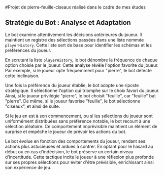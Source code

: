 #Projet de pierre-feuille-ciseaux réalisé dans le cadre de mes études

## Stratégie du Bot : Analyse et Adaptation

Le bot examine attentivement les décisions antérieures du joueur. Il maintient un registre des sélections passées dans une liste nommée `playerHistory`. Cette liste sert de base pour identifier les schémas et les préférences du joueur.

En scrutant la liste `playerHistory`, le bot dénombre la fréquence de chaque option choisie par le joueur. Cette analyse révèle l'option favorite du joueur. Par exemple, si le joueur opte fréquemment pour "pierre", le bot détecte cette inclinaison.

Une fois la préférence du joueur établie, le bot adopte une riposte stratégique. Il sélectionne l'option qui triomphe sur le choix favori du joueur. Ainsi, si le joueur privilégie "pierre", le bot choisit "feuille", car "feuille" bat "pierre". De même, si le joueur favorise "feuille", le bot sélectionne "ciseaux", et ainsi de suite.

Si le jeu en est à son commencement, ou si les sélections du joueur sont uniformément distribuées sans préférence notable, le bot recourt à une sélection aléatoire. Ce comportement imprévisible maintient un élément de surprise et empêche le joueur de prévoir les actions du bot.

Le bot évolue en fonction des comportements du joueur, rendant ses actions plus astucieuses et ardues à contrer. En optant pour le hasard au début ou en cas d'indécision, le bot préserve un certain niveau d'incertitude. Cette tactique incite le joueur à une réflexion plus profonde sur ses propres sélections pour éviter d'être prévisible, enrichissant ainsi son expérience de jeu.
